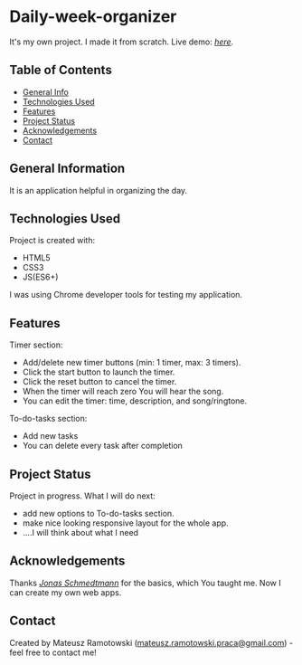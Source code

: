 # Daily-week-organizer
It's my own project. I made it from scratch. Live demo: [_here_](https://mateusz-ramotowski-poland.github.io/Daily-week-organizer/).

## Table of Contents
* [General Info](#general-information)
* [Technologies Used](#technologies-used)
* [Features](#features)
* [Project Status](#project-status)
* [Acknowledgements](#acknowledgements)
* [Contact](#contact)

## General Information
It is an application helpful in organizing the day. 

## Technologies Used
Project is created with:
* HTML5
* CSS3
* JS(ES6+)

I was using Chrome developer tools for testing my application.
## Features
Timer section:
- Add/delete new timer buttons (min: 1 timer, max: 3 timers).
- Click the start button to launch the timer.
- Click the reset button to cancel the timer. 
- When the timer will reach zero You will hear the song.
- You can edit the timer: time, description, and song/ringtone.

To-do-tasks section: 
- Add new tasks
- You can delete every task after completion

## Project Status
Project in progress. What I will do next:
- add new options to To-do-tasks section.
- make nice looking responsive layout for the whole app.
- ....I will think about what I need

## Acknowledgements
Thanks [_Jonas Schmedtmann_](https://www.udemy.com/course/the-complete-javascript-course/learn/lecture/22648683?start=420#overview)
 for the basics, which You taught me. Now I can create my own web apps.

## Contact
Created by Mateusz Ramotowski (mateusz.ramotowski.praca@gmail.com) - feel free to contact me!

<!-- WHAT I LEARNED?
Ideas: 
- to do list
- communication with weather api
- calculate how many hours I spent on programming per week - local storage or database
- help to organizing my workouts
- log in/log out

DOM:
- EVENT DELEGATION
- timers
- closure
- adding/cloning/removing nodes 

alfa branch master  version 1.1:
-V 3 timery z różnymi stałymi czasami(1min, 2 min, 3min). Po kliknięciu na obszar timera timer liczy w dół od domyślnej wartości.

beta  version 1.2
-V refaktoryzacja kodu wersji alfa
-V dodatkowo dodaj lub usuń ostatni timer (mogę dodać tyle timerów ilę chcę)

version 1.3
-V add voice after timer reach 0;

-V when you add timer it should be clean without data 
-V test how it works and refactor your code

Version 1.4
-V add button/buttons for setting the timer 
-V Add modal window (form) for timer editing
-V basic version of to-do-list(without local storage)
- testing
- Add modal window after time will reach 0
- Testing
- make nice looking layout for it
- Testing

In the next project start work with (At the beginning it will take more time but it is easier after the app gets bigger and bigger)
1.V Good semantic HTML structure with proper tags.
2.V Create standards for CSS classes, and divide CSS selectors for a few CSS files - it is easier to change something.
3. Create standards for function names and variable names.
4. Divide your CSS code into a few js modules.
5. Refactor Your code from time to time and add comments in harder-to-understand parts of the code
6. Write good README.md file.




-->